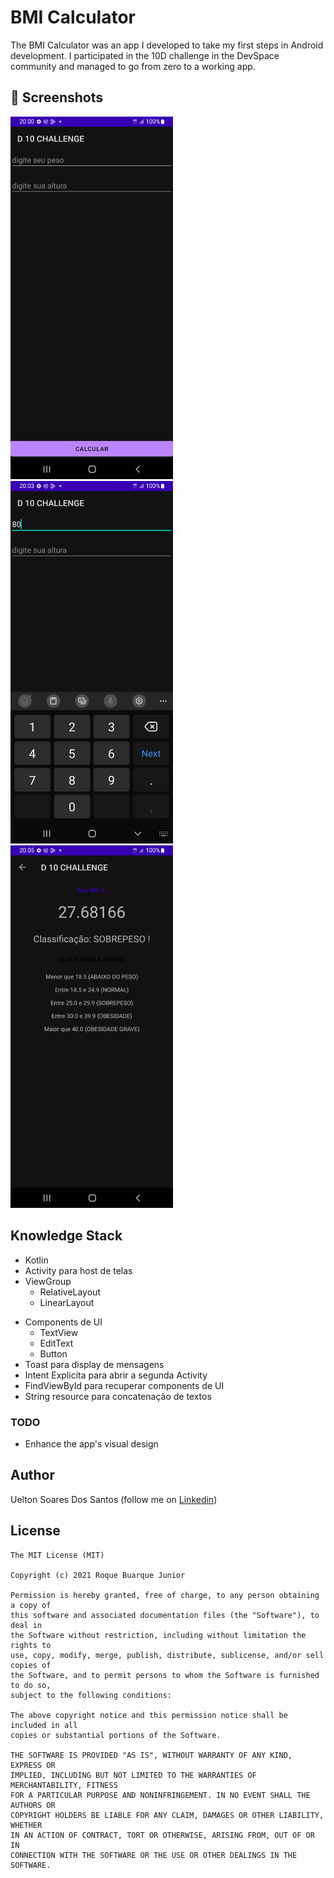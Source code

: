 # BMI Calculator
The BMI Calculator was an app I developed to take my first steps in Android development. I participated in the 10D challenge in the DevSpace community and managed to go from zero to a working app.

## :camera_flash: Screenshots
<!-- You can add more screenshots here if you like -->
<img src="/screenshot/1 - screeenshot.png" width="260">&emsp;<img src="/screenshot/2 - screenshot.png" width="260">&emsp;<img src="/screenshot/3 - Screenshot.png" width="260">

## Knowledge Stack
* Kotlin
* Activity para host de telas
* ViewGroup
    * RelativeLayout
    * LinearLayout
- Components de UI
    - TextView
    - EditText
    - Button
- Toast para display de mensagens
- Intent Explicita para abrir a segunda Activity
- FindViewById para recuperar components de UI
- String resource para concatenação de textos

### TODO
- Enhance the app's visual design

## Author
 Uelton Soares Dos Santos (follow me on [Linkedin](https://www.linkedin.com/in/uelton-soares-santos-606157260/))

## License
```
The MIT License (MIT)

Copyright (c) 2021 Roque Buarque Junior

Permission is hereby granted, free of charge, to any person obtaining a copy of
this software and associated documentation files (the "Software"), to deal in
the Software without restriction, including without limitation the rights to
use, copy, modify, merge, publish, distribute, sublicense, and/or sell copies of
the Software, and to permit persons to whom the Software is furnished to do so,
subject to the following conditions:

The above copyright notice and this permission notice shall be included in all
copies or substantial portions of the Software.

THE SOFTWARE IS PROVIDED "AS IS", WITHOUT WARRANTY OF ANY KIND, EXPRESS OR
IMPLIED, INCLUDING BUT NOT LIMITED TO THE WARRANTIES OF MERCHANTABILITY, FITNESS
FOR A PARTICULAR PURPOSE AND NONINFRINGEMENT. IN NO EVENT SHALL THE AUTHORS OR
COPYRIGHT HOLDERS BE LIABLE FOR ANY CLAIM, DAMAGES OR OTHER LIABILITY, WHETHER
IN AN ACTION OF CONTRACT, TORT OR OTHERWISE, ARISING FROM, OUT OF OR IN
CONNECTION WITH THE SOFTWARE OR THE USE OR OTHER DEALINGS IN THE SOFTWARE.
```
```
